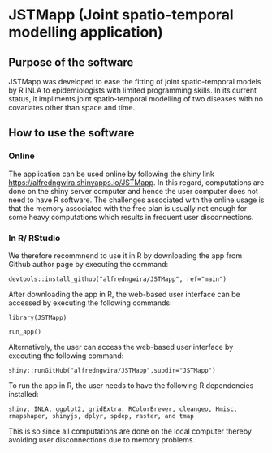 # JSTMapp (Joint spatio-temporal modelling application)
## Purpose of the software
JSTMapp was developed to ease the fitting of joint spatio-temporal models by R INLA to epidemiologists with limited programming skills. In its current status, it impliments joint spatio-temporal modelling of two diseases with no covariates other than space and time.
## How to use the software
### Online
The application can be used online by following the shiny link https://alfredngwira.shinyapps.io/JSTMapp. In this regard, computations are done on the shiny server computer and hence the user computer does not need to have R software. The challenges associated with the online usage is that the memory associated with the free plan is usually not enough for some heavy computations which results in frequent user disconnections. 
### In R/ RStudio
We therefore recommnend to use it in R by downloading the app from Github author page by executing the command: 

```devtools::install_github("alfredngwira/JSTMapp", ref="main")```

After downloading the app in R, the web-based user interface can be accessed by executing the following commands:

```library(JSTMapp)```

```run_app()```

Alternatively, the user can access the web-based user interface by executing the following command:

```shiny::runGitHub("alfredngwira/JSTMapp",subdir="JSTMapp")```

To run the app in R, the user needs to have the following R dependencies installed:

```shiny, INLA, ggplot2, gridExtra, RColorBrewer, cleangeo, Hmisc, rmapshaper, shinyjs, dplyr, spdep, raster, and tmap```

This is so since all computations are done on the local computer thereby avoiding user disconnections due to memory problems. 

